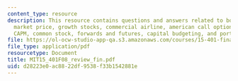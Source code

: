 ```yaml
---
content_type: resource
description: This resource contains questions and answers related to bond maturing,
  market price, growth stocks, commercial airline, american call option, fixed income,
  CAPM, common stock, forwards and futures, capital budgeting, and portfolio theory.
file: https://ol-ocw-studio-app-qa.s3.amazonaws.com/courses/15-401-finance-theory-i-fall-2008/d28223e0ac8822df9538f33b1542881e_MIT15_401F08_review_fin.pdf
file_type: application/pdf
resourcetype: Document
title: MIT15_401F08_review_fin.pdf
uid: d28223e0-ac88-22df-9538-f33b1542881e
---
```

